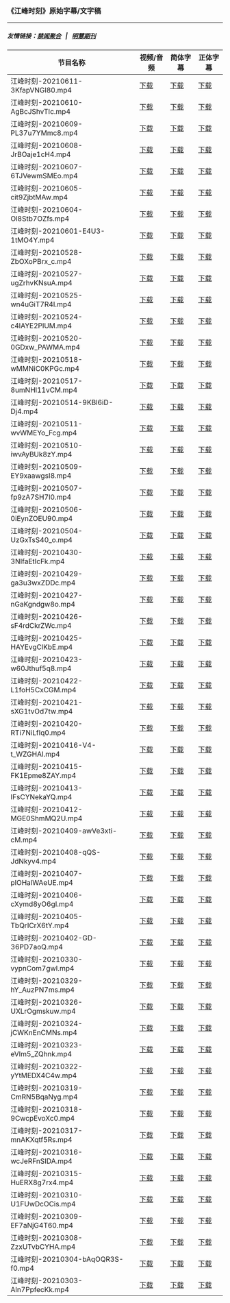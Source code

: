 ### 《江峰时刻》原始字幕/文字稿
---
##### 友情链接：[禁闻聚合](https://github.com/gfw-breaker/banned-news) &nbsp;&nbsp;|&nbsp;&nbsp; [明慧期刊](https://github.com/gfw-breaker/mh-qikan) 
| 节目名称 | 视频/音频 | 简体字幕 | 正体字幕 |
|---|---|---|---|
| 江峰时刻-20210611-3KfapVNGl80.mp4 | [下载](https://y2mate.com/zh-cn/search/3KfapVNGl80) | [下载](../channels/jiangfeng/_3KfapVNGl80.srt?raw=true) | [下载](../channels/jiangfeng/_3KfapVNGl80.tw.srt?raw=true) | 
| 江峰时刻-20210610-AgBcJShvTIc.mp4 | [下载](https://y2mate.com/zh-cn/search/AgBcJShvTIc) | [下载](../channels/jiangfeng/_AgBcJShvTIc.srt?raw=true) | [下载](../channels/jiangfeng/_AgBcJShvTIc.tw.srt?raw=true) | 
| 江峰时刻-20210609-PL37u7YMmc8.mp4 | [下载](https://y2mate.com/zh-cn/search/PL37u7YMmc8) | [下载](../channels/jiangfeng/_PL37u7YMmc8.srt?raw=true) | [下载](../channels/jiangfeng/_PL37u7YMmc8.tw.srt?raw=true) | 
| 江峰时刻-20210608-JrBOaje1cH4.mp4 | [下载](https://y2mate.com/zh-cn/search/JrBOaje1cH4) | [下载](../channels/jiangfeng/_JrBOaje1cH4.srt?raw=true) | [下载](../channels/jiangfeng/_JrBOaje1cH4.tw.srt?raw=true) | 
| 江峰时刻-20210607-6TJVewmSMEo.mp4 | [下载](https://y2mate.com/zh-cn/search/6TJVewmSMEo) | [下载](../channels/jiangfeng/_6TJVewmSMEo.srt?raw=true) | [下载](../channels/jiangfeng/_6TJVewmSMEo.tw.srt?raw=true) | 
| 江峰时刻-20210605-cit9ZjbtMAw.mp4 | [下载](https://y2mate.com/zh-cn/search/cit9ZjbtMAw) | [下载](../channels/jiangfeng/_cit9ZjbtMAw.srt?raw=true) | [下载](../channels/jiangfeng/_cit9ZjbtMAw.tw.srt?raw=true) | 
| 江峰时刻-20210604-Ol8Stb7OZfs.mp4 | [下载](https://y2mate.com/zh-cn/search/Ol8Stb7OZfs) | [下载](../channels/jiangfeng/_Ol8Stb7OZfs.srt?raw=true) | [下载](../channels/jiangfeng/_Ol8Stb7OZfs.tw.srt?raw=true) | 
| 江峰时刻-20210601-E4U3-1tMO4Y.mp4 | [下载](https://y2mate.com/zh-cn/search/E4U3-1tMO4Y) | [下载](../channels/jiangfeng/_E4U3-1tMO4Y.srt?raw=true) | [下载](../channels/jiangfeng/_E4U3-1tMO4Y.tw.srt?raw=true) | 
| 江峰时刻-20210528-ZbOXoPBrx_c.mp4 | [下载](https://y2mate.com/zh-cn/search/ZbOXoPBrx_c) | [下载](../channels/jiangfeng/_ZbOXoPBrx_c.srt?raw=true) | [下载](../channels/jiangfeng/_ZbOXoPBrx_c.tw.srt?raw=true) | 
| 江峰时刻-20210527-ugZrhvKNsuA.mp4 | [下载](https://y2mate.com/zh-cn/search/ugZrhvKNsuA) | [下载](../channels/jiangfeng/_ugZrhvKNsuA.srt?raw=true) | [下载](../channels/jiangfeng/_ugZrhvKNsuA.tw.srt?raw=true) | 
| 江峰时刻-20210525-wn4uGiT7R4I.mp4 | [下载](https://y2mate.com/zh-cn/search/wn4uGiT7R4I) | [下载](../channels/jiangfeng/_wn4uGiT7R4I.srt?raw=true) | [下载](../channels/jiangfeng/_wn4uGiT7R4I.tw.srt?raw=true) | 
| 江峰时刻-20210524-c4lAYE2PlUM.mp4 | [下载](https://y2mate.com/zh-cn/search/c4lAYE2PlUM) | [下载](../channels/jiangfeng/_c4lAYE2PlUM.srt?raw=true) | [下载](../channels/jiangfeng/_c4lAYE2PlUM.tw.srt?raw=true) | 
| 江峰时刻-20210520-0GDxw_PAWMA.mp4 | [下载](https://y2mate.com/zh-cn/search/0GDxw_PAWMA) | [下载](../channels/jiangfeng/_0GDxw_PAWMA.srt?raw=true) | [下载](../channels/jiangfeng/_0GDxw_PAWMA.tw.srt?raw=true) | 
| 江峰时刻-20210518-wMMNiC0KPGc.mp4 | [下载](https://y2mate.com/zh-cn/search/wMMNiC0KPGc) | [下载](../channels/jiangfeng/_wMMNiC0KPGc.srt?raw=true) | [下载](../channels/jiangfeng/_wMMNiC0KPGc.tw.srt?raw=true) | 
| 江峰时刻-20210517-8umNHl11vCM.mp4 | [下载](https://y2mate.com/zh-cn/search/8umNHl11vCM) | [下载](../channels/jiangfeng/_8umNHl11vCM.srt?raw=true) | [下载](../channels/jiangfeng/_8umNHl11vCM.tw.srt?raw=true) | 
| 江峰时刻-20210514-9KBl6iD-Dj4.mp4 | [下载](https://y2mate.com/zh-cn/search/9KBl6iD-Dj4) | [下载](../channels/jiangfeng/_9KBl6iD-Dj4.srt?raw=true) | [下载](../channels/jiangfeng/_9KBl6iD-Dj4.tw.srt?raw=true) | 
| 江峰时刻-20210511-wvWMEYo_Fcg.mp4 | [下载](https://y2mate.com/zh-cn/search/wvWMEYo_Fcg) | [下载](../channels/jiangfeng/_wvWMEYo_Fcg.srt?raw=true) | [下载](../channels/jiangfeng/_wvWMEYo_Fcg.tw.srt?raw=true) | 
| 江峰时刻-20210510-iwvAyBUk8zY.mp4 | [下载](https://y2mate.com/zh-cn/search/iwvAyBUk8zY) | [下载](../channels/jiangfeng/_iwvAyBUk8zY.srt?raw=true) | [下载](../channels/jiangfeng/_iwvAyBUk8zY.tw.srt?raw=true) | 
| 江峰时刻-20210509-EY9xaawgsI8.mp4 | [下载](https://y2mate.com/zh-cn/search/EY9xaawgsI8) | [下载](../channels/jiangfeng/_EY9xaawgsI8.srt?raw=true) | [下载](../channels/jiangfeng/_EY9xaawgsI8.tw.srt?raw=true) | 
| 江峰时刻-20210507-fp9zA7SH7l0.mp4 | [下载](https://y2mate.com/zh-cn/search/fp9zA7SH7l0) | [下载](../channels/jiangfeng/_fp9zA7SH7l0.srt?raw=true) | [下载](../channels/jiangfeng/_fp9zA7SH7l0.tw.srt?raw=true) | 
| 江峰时刻-20210506-0iEynZOEU90.mp4 | [下载](https://y2mate.com/zh-cn/search/0iEynZOEU90) | [下载](../channels/jiangfeng/_0iEynZOEU90.srt?raw=true) | [下载](../channels/jiangfeng/_0iEynZOEU90.tw.srt?raw=true) | 
| 江峰时刻-20210504-UzGxTsS40_o.mp4 | [下载](https://y2mate.com/zh-cn/search/UzGxTsS40_o) | [下载](../channels/jiangfeng/_UzGxTsS40_o.srt?raw=true) | [下载](../channels/jiangfeng/_UzGxTsS40_o.tw.srt?raw=true) | 
| 江峰时刻-20210430-3NIfaEtIcFk.mp4 | [下载](https://y2mate.com/zh-cn/search/3NIfaEtIcFk) | [下载](../channels/jiangfeng/_3NIfaEtIcFk.srt?raw=true) | [下载](../channels/jiangfeng/_3NIfaEtIcFk.tw.srt?raw=true) | 
| 江峰时刻-20210429-ga3u3wxZDDc.mp4 | [下载](https://y2mate.com/zh-cn/search/ga3u3wxZDDc) | [下载](../channels/jiangfeng/_ga3u3wxZDDc.srt?raw=true) | [下载](../channels/jiangfeng/_ga3u3wxZDDc.tw.srt?raw=true) | 
| 江峰时刻-20210427-nGaKgndgw8o.mp4 | [下载](https://y2mate.com/zh-cn/search/nGaKgndgw8o) | [下载](../channels/jiangfeng/_nGaKgndgw8o.srt?raw=true) | [下载](../channels/jiangfeng/_nGaKgndgw8o.tw.srt?raw=true) | 
| 江峰时刻-20210426-sF4rdCkrZWc.mp4 | [下载](https://y2mate.com/zh-cn/search/sF4rdCkrZWc) | [下载](../channels/jiangfeng/_sF4rdCkrZWc.srt?raw=true) | [下载](../channels/jiangfeng/_sF4rdCkrZWc.tw.srt?raw=true) | 
| 江峰时刻-20210425-HAYEvgClKbE.mp4 | [下载](https://y2mate.com/zh-cn/search/HAYEvgClKbE) | [下载](../channels/jiangfeng/_HAYEvgClKbE.srt?raw=true) | [下载](../channels/jiangfeng/_HAYEvgClKbE.tw.srt?raw=true) | 
| 江峰时刻-20210423-w60Jthuf5q8.mp4 | [下载](https://y2mate.com/zh-cn/search/w60Jthuf5q8) | [下载](../channels/jiangfeng/_w60Jthuf5q8.srt?raw=true) | [下载](../channels/jiangfeng/_w60Jthuf5q8.tw.srt?raw=true) | 
| 江峰时刻-20210422-L1foH5CxCGM.mp4 | [下载](https://y2mate.com/zh-cn/search/L1foH5CxCGM) | [下载](../channels/jiangfeng/_L1foH5CxCGM.srt?raw=true) | [下载](../channels/jiangfeng/_L1foH5CxCGM.tw.srt?raw=true) | 
| 江峰时刻-20210421-sXG1tvOd7tw.mp4 | [下载](https://y2mate.com/zh-cn/search/sXG1tvOd7tw) | [下载](../channels/jiangfeng/_sXG1tvOd7tw.srt?raw=true) | [下载](../channels/jiangfeng/_sXG1tvOd7tw.tw.srt?raw=true) | 
| 江峰时刻-20210420-RTi7NiLfIq0.mp4 | [下载](https://y2mate.com/zh-cn/search/RTi7NiLfIq0) | [下载](../channels/jiangfeng/_RTi7NiLfIq0.srt?raw=true) | [下载](../channels/jiangfeng/_RTi7NiLfIq0.tw.srt?raw=true) | 
| 江峰时刻-20210416-V4-t_WZGHAI.mp4 | [下载](https://y2mate.com/zh-cn/search/V4-t_WZGHAI) | [下载](../channels/jiangfeng/_V4-t_WZGHAI.srt?raw=true) | [下载](../channels/jiangfeng/_V4-t_WZGHAI.tw.srt?raw=true) | 
| 江峰时刻-20210415-FK1Epme8ZAY.mp4 | [下载](https://y2mate.com/zh-cn/search/FK1Epme8ZAY) | [下载](../channels/jiangfeng/_FK1Epme8ZAY.srt?raw=true) | [下载](../channels/jiangfeng/_FK1Epme8ZAY.tw.srt?raw=true) | 
| 江峰时刻-20210413-IFsCYNekaYQ.mp4 | [下载](https://y2mate.com/zh-cn/search/IFsCYNekaYQ) | [下载](../channels/jiangfeng/_IFsCYNekaYQ.srt?raw=true) | [下载](../channels/jiangfeng/_IFsCYNekaYQ.tw.srt?raw=true) | 
| 江峰时刻-20210412-MGE0ShmMQ2U.mp4 | [下载](https://y2mate.com/zh-cn/search/MGE0ShmMQ2U) | [下载](../channels/jiangfeng/_MGE0ShmMQ2U.srt?raw=true) | [下载](../channels/jiangfeng/_MGE0ShmMQ2U.tw.srt?raw=true) | 
| 江峰时刻-20210409-awVe3xti-cM.mp4 | [下载](https://y2mate.com/zh-cn/search/awVe3xti-cM) | [下载](../channels/jiangfeng/_awVe3xti-cM.srt?raw=true) | [下载](../channels/jiangfeng/_awVe3xti-cM.tw.srt?raw=true) | 
| 江峰时刻-20210408-qQS-JdNkyv4.mp4 | [下载](https://y2mate.com/zh-cn/search/qQS-JdNkyv4) | [下载](../channels/jiangfeng/_qQS-JdNkyv4.srt?raw=true) | [下载](../channels/jiangfeng/_qQS-JdNkyv4.tw.srt?raw=true) | 
| 江峰时刻-20210407-plOHalWAeUE.mp4 | [下载](https://y2mate.com/zh-cn/search/plOHalWAeUE) | [下载](../channels/jiangfeng/_plOHalWAeUE.srt?raw=true) | [下载](../channels/jiangfeng/_plOHalWAeUE.tw.srt?raw=true) | 
| 江峰时刻-20210406-cXymd8yO6gI.mp4 | [下载](https://y2mate.com/zh-cn/search/cXymd8yO6gI) | [下载](../channels/jiangfeng/_cXymd8yO6gI.srt?raw=true) | [下载](../channels/jiangfeng/_cXymd8yO6gI.tw.srt?raw=true) | 
| 江峰时刻-20210405-TbQrICrX6tY.mp4 | [下载](https://y2mate.com/zh-cn/search/TbQrICrX6tY) | [下载](../channels/jiangfeng/_TbQrICrX6tY.srt?raw=true) | [下载](../channels/jiangfeng/_TbQrICrX6tY.tw.srt?raw=true) | 
| 江峰时刻-20210402-GD-36PD7aoQ.mp4 | [下载](https://y2mate.com/zh-cn/search/GD-36PD7aoQ) | [下载](../channels/jiangfeng/_GD-36PD7aoQ.srt?raw=true) | [下载](../channels/jiangfeng/_GD-36PD7aoQ.tw.srt?raw=true) | 
| 江峰时刻-20210330-vypnCom7gwI.mp4 | [下载](https://y2mate.com/zh-cn/search/vypnCom7gwI) | [下载](../channels/jiangfeng/_vypnCom7gwI.srt?raw=true) | [下载](../channels/jiangfeng/_vypnCom7gwI.tw.srt?raw=true) | 
| 江峰时刻-20210329-hY_AuzPN7ms.mp4 | [下载](https://y2mate.com/zh-cn/search/hY_AuzPN7ms) | [下载](../channels/jiangfeng/_hY_AuzPN7ms.srt?raw=true) | [下载](../channels/jiangfeng/_hY_AuzPN7ms.tw.srt?raw=true) | 
| 江峰时刻-20210326-UXLrOgmskuw.mp4 | [下载](https://y2mate.com/zh-cn/search/UXLrOgmskuw) | [下载](../channels/jiangfeng/_UXLrOgmskuw.srt?raw=true) | [下载](../channels/jiangfeng/_UXLrOgmskuw.tw.srt?raw=true) | 
| 江峰时刻-20210324-jCWKnEnCMNs.mp4 | [下载](https://y2mate.com/zh-cn/search/jCWKnEnCMNs) | [下载](../channels/jiangfeng/_jCWKnEnCMNs.srt?raw=true) | [下载](../channels/jiangfeng/_jCWKnEnCMNs.tw.srt?raw=true) | 
| 江峰时刻-20210323-eVlm5_ZQhnk.mp4 | [下载](https://y2mate.com/zh-cn/search/eVlm5_ZQhnk) | [下载](../channels/jiangfeng/_eVlm5_ZQhnk.srt?raw=true) | [下载](../channels/jiangfeng/_eVlm5_ZQhnk.tw.srt?raw=true) | 
| 江峰时刻-20210322-yYtMEDX4C4w.mp4 | [下载](https://y2mate.com/zh-cn/search/yYtMEDX4C4w) | [下载](../channels/jiangfeng/_yYtMEDX4C4w.srt?raw=true) | [下载](../channels/jiangfeng/_yYtMEDX4C4w.tw.srt?raw=true) | 
| 江峰时刻-20210319-CmRN5BqaNyg.mp4 | [下载](https://y2mate.com/zh-cn/search/CmRN5BqaNyg) | [下载](../channels/jiangfeng/_CmRN5BqaNyg.srt?raw=true) | [下载](../channels/jiangfeng/_CmRN5BqaNyg.tw.srt?raw=true) | 
| 江峰时刻-20210318-9CwcpEvoXc0.mp4 | [下载](https://y2mate.com/zh-cn/search/9CwcpEvoXc0) | [下载](../channels/jiangfeng/_9CwcpEvoXc0.srt?raw=true) | [下载](../channels/jiangfeng/_9CwcpEvoXc0.tw.srt?raw=true) | 
| 江峰时刻-20210317-mnAKXqtf5Rs.mp4 | [下载](https://y2mate.com/zh-cn/search/mnAKXqtf5Rs) | [下载](../channels/jiangfeng/_mnAKXqtf5Rs.srt?raw=true) | [下载](../channels/jiangfeng/_mnAKXqtf5Rs.tw.srt?raw=true) | 
| 江峰时刻-20210316-wcJeRFnSIDA.mp4 | [下载](https://y2mate.com/zh-cn/search/wcJeRFnSIDA) | [下载](../channels/jiangfeng/_wcJeRFnSIDA.srt?raw=true) | [下载](../channels/jiangfeng/_wcJeRFnSIDA.tw.srt?raw=true) | 
| 江峰时刻-20210315-HuERX8g7rx4.mp4 | [下载](https://y2mate.com/zh-cn/search/HuERX8g7rx4) | [下载](../channels/jiangfeng/_HuERX8g7rx4.srt?raw=true) | [下载](../channels/jiangfeng/_HuERX8g7rx4.tw.srt?raw=true) | 
| 江峰时刻-20210310-U1FUwDcOCis.mp4 | [下载](https://y2mate.com/zh-cn/search/U1FUwDcOCis) | [下载](../channels/jiangfeng/_U1FUwDcOCis.srt?raw=true) | [下载](../channels/jiangfeng/_U1FUwDcOCis.tw.srt?raw=true) | 
| 江峰时刻-20210309-EF7aNjG4T60.mp4 | [下载](https://y2mate.com/zh-cn/search/EF7aNjG4T60) | [下载](../channels/jiangfeng/_EF7aNjG4T60.srt?raw=true) | [下载](../channels/jiangfeng/_EF7aNjG4T60.tw.srt?raw=true) | 
| 江峰时刻-20210308-ZzxUTvbCYHA.mp4 | [下载](https://y2mate.com/zh-cn/search/ZzxUTvbCYHA) | [下载](../channels/jiangfeng/_ZzxUTvbCYHA.srt?raw=true) | [下载](../channels/jiangfeng/_ZzxUTvbCYHA.tw.srt?raw=true) | 
| 江峰时刻-20210304-bAqOQR3S-f0.mp4 | [下载](https://y2mate.com/zh-cn/search/bAqOQR3S-f0) | [下载](../channels/jiangfeng/_bAqOQR3S-f0.srt?raw=true) | [下载](../channels/jiangfeng/_bAqOQR3S-f0.tw.srt?raw=true) | 
| 江峰时刻-20210303-Aln7PpfecKk.mp4 | [下载](https://y2mate.com/zh-cn/search/Aln7PpfecKk) | [下载](../channels/jiangfeng/_Aln7PpfecKk.srt?raw=true) | [下载](../channels/jiangfeng/_Aln7PpfecKk.tw.srt?raw=true) | 
